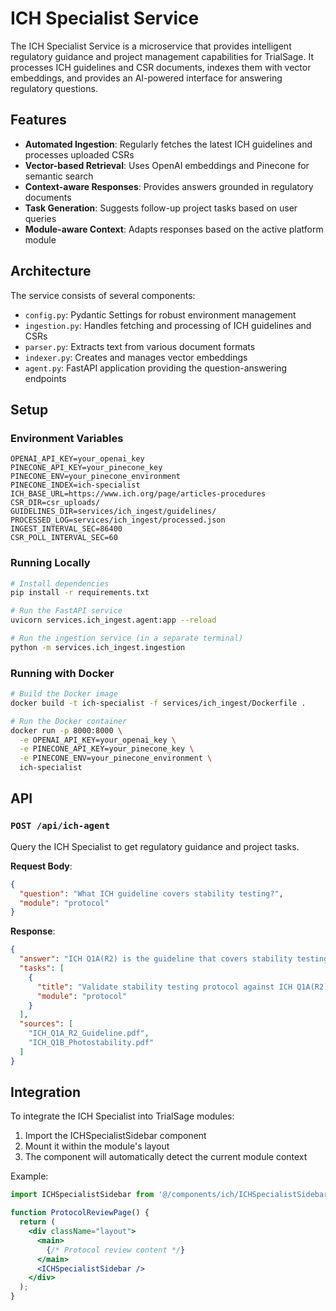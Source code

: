 # ICH Specialist Service

The ICH Specialist Service is a microservice that provides intelligent regulatory guidance and project management capabilities for TrialSage. It processes ICH guidelines and CSR documents, indexes them with vector embeddings, and provides an AI-powered interface for answering regulatory questions.

## Features

- **Automated Ingestion**: Regularly fetches the latest ICH guidelines and processes uploaded CSRs
- **Vector-based Retrieval**: Uses OpenAI embeddings and Pinecone for semantic search
- **Context-aware Responses**: Provides answers grounded in regulatory documents
- **Task Generation**: Suggests follow-up project tasks based on user queries
- **Module-aware Context**: Adapts responses based on the active platform module

## Architecture

The service consists of several components:

- `config.py`: Pydantic Settings for robust environment management
- `ingestion.py`: Handles fetching and processing of ICH guidelines and CSRs
- `parser.py`: Extracts text from various document formats
- `indexer.py`: Creates and manages vector embeddings
- `agent.py`: FastAPI application providing the question-answering endpoints

## Setup

### Environment Variables

```
OPENAI_API_KEY=your_openai_key
PINECONE_API_KEY=your_pinecone_key
PINECONE_ENV=your_pinecone_environment
PINECONE_INDEX=ich-specialist
ICH_BASE_URL=https://www.ich.org/page/articles-procedures
CSR_DIR=csr_uploads/
GUIDELINES_DIR=services/ich_ingest/guidelines/
PROCESSED_LOG=services/ich_ingest/processed.json
INGEST_INTERVAL_SEC=86400
CSR_POLL_INTERVAL_SEC=60
```

### Running Locally

```bash
# Install dependencies
pip install -r requirements.txt

# Run the FastAPI service
uvicorn services.ich_ingest.agent:app --reload

# Run the ingestion service (in a separate terminal)
python -m services.ich_ingest.ingestion
```

### Running with Docker

```bash
# Build the Docker image
docker build -t ich-specialist -f services/ich_ingest/Dockerfile .

# Run the Docker container
docker run -p 8000:8000 \
  -e OPENAI_API_KEY=your_openai_key \
  -e PINECONE_API_KEY=your_pinecone_key \
  -e PINECONE_ENV=your_pinecone_environment \
  ich-specialist
```

## API

### `POST /api/ich-agent`

Query the ICH Specialist to get regulatory guidance and project tasks.

**Request Body**:
```json
{
  "question": "What ICH guideline covers stability testing?",
  "module": "protocol"
}
```

**Response**:
```json
{
  "answer": "ICH Q1A(R2) is the guideline that covers stability testing for new drug substances and products...",
  "tasks": [
    {
      "title": "Validate stability testing protocol against ICH Q1A(R2)",
      "module": "protocol"
    }
  ],
  "sources": [
    "ICH_Q1A_R2_Guideline.pdf",
    "ICH_Q1B_Photostability.pdf"
  ]
}
```

## Integration

To integrate the ICH Specialist into TrialSage modules:

1. Import the ICHSpecialistSidebar component
2. Mount it within the module's layout
3. The component will automatically detect the current module context

Example:
```jsx
import ICHSpecialistSidebar from '@/components/ich/ICHSpecialistSidebar';

function ProtocolReviewPage() {
  return (
    <div className="layout">
      <main>
        {/* Protocol review content */}
      </main>
      <ICHSpecialistSidebar />
    </div>
  );
}
```